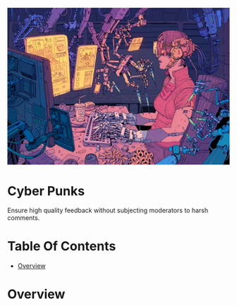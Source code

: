 ![Woman with cybernetic eyes and arms typing in-front of multiple computer screens](./logo.jpg)

# Cyber Punks
Ensure high quality feedback without subjecting moderators to harsh comments.

# Table Of Contents
- [Overview](#overview)

# Overview

